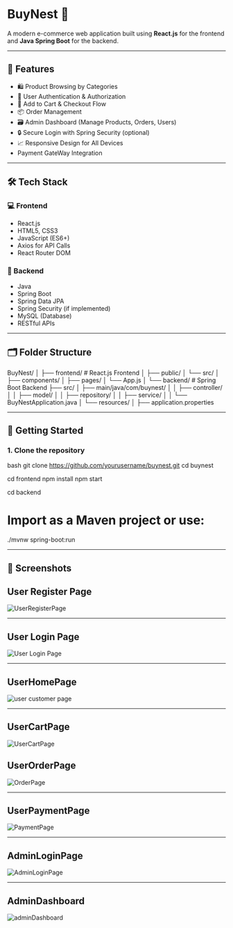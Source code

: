 # BuyNest 🛒  
A modern e-commerce web application built using **React.js** for the frontend and **Java Spring Boot** for the backend.

---

## 📌 Features

- 🛍️ Product Browsing by Categories
- 👤 User Authentication & Authorization
- 🛒 Add to Cart & Checkout Flow
- 📦 Order Management
- 🗃️ Admin Dashboard (Manage Products, Orders, Users)
- 🔒 Secure Login with Spring Security (optional)
- 📈 Responsive Design for All Devices
- Payment GateWay Integration

---

## 🛠️ Tech Stack

### 💻 Frontend
- React.js
- HTML5, CSS3
- JavaScript (ES6+)
- Axios for API Calls
- React Router DOM

### 🔧 Backend
- Java
- Spring Boot
- Spring Data JPA
- Spring Security (if implemented)
- MySQL (Database)
- RESTful APIs

---

## 🗂️ Folder Structure

BuyNest/ │ ├── frontend/ # React.js Frontend │ ├── public/ │ └── src/ │ ├── components/ │ ├── pages/ │ └── App.js │ └── backend/ # Spring Boot Backend ├── src/ │ ├── main/java/com/buynest/ │ │ ├── controller/ │ │ ├── model/ │ │ ├── repository/ │ │ ├── service/ │ │ └── BuyNestApplication.java │ └── resources/ │ ├── application.properties

---

## 🚀 Getting Started

### 1. Clone the repository

bash
git clone https://github.com/yourusername/buynest.git
cd buynest

cd frontend
npm install
npm start

cd backend
# Import as a Maven project or use:
./mvnw spring-boot:run

---

## 📸 Screenshots

## User Register Page
![UserRegisterPage](https://github.com/user-attachments/assets/a8d429a9-85d2-4dab-b5dc-1838d0c62208)

---

## User Login Page

![User Login Page](https://github.com/user-attachments/assets/38a6489e-0ef2-4cc5-a10a-76d4cc88bc6c)

---

## UserHomePage

![user customer page](https://github.com/user-attachments/assets/d4525128-e9ef-472c-8152-43043abf66e3)

---

## UserCartPage

![UserCartPage](https://github.com/user-attachments/assets/b3e8b2b4-b648-448b-a914-7c755b4015f4)


## UserOrderPage

![OrderPage](https://github.com/user-attachments/assets/63362dda-4709-4e7a-a315-f1e144f0243c)

---

## UserPaymentPage

![PaymentPage](https://github.com/user-attachments/assets/9422db5e-7f91-4ed6-89ba-886204d67f17)

---

## AdminLoginPage

![AdminLoginPage](https://github.com/user-attachments/assets/00713626-ec14-4ef3-b2eb-7b7c66691f9f)

---

## AdminDashboard

![adminDashboard](https://github.com/user-attachments/assets/2858a321-f010-4a09-8f41-312c1d2d7999)




